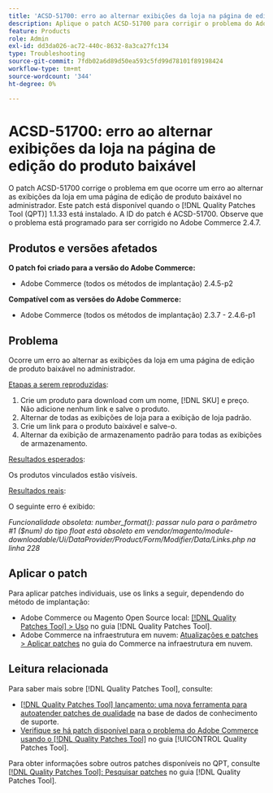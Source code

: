 ```yaml
---
title: 'ACSD-51700: erro ao alternar exibições da loja na página de edição do produto baixável'
description: Aplique o patch ACSD-51700 para corrigir o problema do Adobe Commerce em que ocorre um erro ao alternar as exibições da loja em uma página de edição de produto baixável no administrador.
feature: Products
role: Admin
exl-id: dd3da026-ac72-440c-8632-8a3ca27fc134
type: Troubleshooting
source-git-commit: 7fdb02a6d89d50ea593c5fd99d78101f89198424
workflow-type: tm+mt
source-wordcount: '344'
ht-degree: 0%

---
```


# ACSD-51700: erro ao alternar exibições da loja na página de edição do produto baixável

O patch ACSD-51700 corrige o problema em que ocorre um erro ao alternar as exibições da loja em uma página de edição de produto baixável no administrador. Este patch está disponível quando o [!DNL Quality Patches Tool (QPT)] 1.1.33 está instalado. A ID do patch é ACSD-51700. Observe que o problema está programado para ser corrigido no Adobe Commerce 2.4.7.

## Produtos e versões afetados

**O patch foi criado para a versão do Adobe Commerce:**

* Adobe Commerce (todos os métodos de implantação) 2.4.5-p2

**Compatível com as versões do Adobe Commerce:**

* Adobe Commerce (todos os métodos de implantação) 2.3.7 - 2.4.6-p1

## Problema

Ocorre um erro ao alternar as exibições da loja em uma página de edição de produto baixável no administrador.

<u>Etapas a serem reproduzidas</u>:

1. Crie um produto para download com um nome, [!DNL SKU] e preço. Não adicione nenhum link e salve o produto.
1. Alternar de todas as exibições de loja para a exibição de loja padrão.
1. Crie um link para o produto baixável e salve-o.
1. Alternar da exibição de armazenamento padrão para todas as exibições de armazenamento.

<u>Resultados esperados</u>:

Os produtos vinculados estão visíveis.

<u>Resultados reais</u>:

O seguinte erro é exibido:

*Funcionalidade obsoleta: number_format(): passar nulo para o parâmetro #1 ($num) do tipo float está obsoleto em vendor/magento/module-downloadable/Ui/DataProvider/Product/Form/Modifier/Data/Links.php na linha 228*

## Aplicar o patch

Para aplicar patches individuais, use os links a seguir, dependendo do método de implantação:

* Adobe Commerce ou Magento Open Source local: [[!DNL Quality Patches Tool] > Uso](/help/tools/quality-patches-tool/usage.md) no guia [!DNL Quality Patches Tool].
* Adobe Commerce na infraestrutura em nuvem: [Atualizações e patches > Aplicar patches](https://experienceleague.adobe.com/docs/commerce-cloud-service/user-guide/develop/upgrade/apply-patches.html) no guia do Commerce na infraestrutura em nuvem.

## Leitura relacionada

Para saber mais sobre [!DNL Quality Patches Tool], consulte:

* [[!DNL Quality Patches Tool] lançamento: uma nova ferramenta para autoatender patches de qualidade](https://experienceleague.adobe.com/en/docs/commerce-operations/tools/quality-patches-tool/quality-patches-tool-to-self-serve-quality-patches) na base de dados de conhecimento de suporte.
* [Verifique se há patch disponível para o problema do Adobe Commerce usando o  [!DNL Quality Patches Tool]](/help/tools/quality-patches-tool/patches-available-in-qpt/check-patch-for-magento-issue-with-magento-quality-patches.md) no guia [!UICONTROL Quality Patches Tool].


Para obter informações sobre outros patches disponíveis no QPT, consulte [[!DNL Quality Patches Tool]: Pesquisar patches](https://experienceleague.adobe.com/tools/commerce-quality-patches/index.html) no guia [!DNL Quality Patches Tool].
